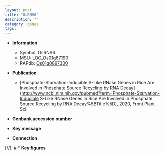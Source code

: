 ```yaml
---
layout: post
title: "OsRNS6"
description: ""
category: genes
tags: 
---
```


* **Information**  
    + Symbol: OsRNS6  
    + MSU: [LOC_Os01g67190](http://rice.uga.edu/cgi-bin/ORF_infopage.cgi?orf=LOC_Os01g67190)  
    + RAPdb: [Os01g0897300](https://rapdb.dna.affrc.go.jp/locus/?name=Os01g0897300)  

* **Publication**  
    + [Phosphate-Starvation-Inducible S-Like RNase Genes in Rice Are Involved in Phosphate Source Recycling by RNA Decay](http://www.ncbi.nlm.nih.gov/pubmed?term=Phosphate-Starvation-Inducible S-Like RNase Genes in Rice Are Involved in Phosphate Source Recycling by RNA Decay%5BTitle%5D), 2020, Front Plant Sci.

* **Genbank accession number**  

* **Key message**  

* **Connection**  

[//]: # * **Key figures**  



